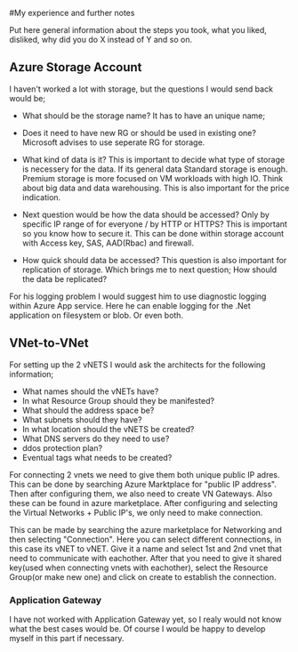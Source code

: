 #My experience and further notes

Put here general information about the steps you took, what you liked, disliked, why did you do X instead of Y and so on.

## Azure Storage Account

I haven't worked a lot with storage, but the questions I would send back would be;

- What should be the storage name? It has to have an unique name;

- Does it need to have new RG or should be used in existing one? Microsoft advises to use seperate RG for storage.

- What kind of data is it? This is important to decide what type of storage is necessery for the data.
If its general data Standard storage is enough. Premium storage is more focused on VM workloads with high IO. Think about big data and data warehousing. This is also important for the price indication. 

- Next question would be how the data should be accessed? Only by specific IP range of for everyone / by HTTP or HTTPS? This is important so you know how to secure it. This can be done within storage account with Access key, SAS, AAD(Rbac) and firewall.

- How quick should data be accessed? This question is also important for replication of storage. Which brings me to next question; How should the data be replicated? 

For his logging problem I would suggest him to use diagnostic logging within Azure App service. Here he can enable logging for the .Net application on filesystem or blob. Or even both.



## VNet-to-VNet

For setting up the 2 vNETS I would ask the architects for the following information;

- What names should the vNETs have?
- In what Resource Group should they be manifested? 
- What should the address space be? 
- What subnets should they have?
- In what location should the vNETS be created?
- What DNS servers do they need to use?
- ddos protection plan? 
- Eventual tags what needs to be created?


For connecting 2 vnets we need to give them both unique public IP adres. This can be done by searching Azure Marktplace for "public IP address". Then after configuring them, we also need to create VN Gateways. Also these can be found in azure marketplace. After configuring and selecting the Virtual Networks + Public IP's, we only need to make connection.

This can be made by searching the azure marketplace for Networking and then selecting "Connection". Here you can select different connections, in this case its vNET to vNET. Give it a name and select 1st and 2nd vnet that need to communicate with eachother. After that you need to give it shared key(used when connecting vnets with eachother), select the Resource Group(or make new one) and click on create to establish the connection.



### Application Gateway

I have not worked with Application Gateway yet, so I realy would not know what the best cases would be. Of course I would be happy to develop myself in this part if necessary. 

